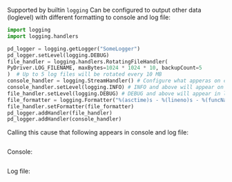 Supported by builtin `logging`
Can be configured to output other data (loglevel) with different formatting to console and log file:
```python
import logging
import logging.handlers

pd_logger = logging.getLogger("SomeLogger")
pd_logger.setLevel(logging.DEBUG)
file_handler = logging.handlers.RotatingFileHandler(
PyDriver.LOG_FILENAME, maxBytes=1024 * 1024 * 10, backupCount=5
)  # Up to 5 log files will be rotated every 10 MB
console_handler = logging.StreamHandler() # Configure what apperas on console
console_handler.setLevel(logging.INFO) # INFO and above will appear on console
file_handler.setLevel(logging.DEBUG) # DEBUG and above will appear in log file
file_formatter = logging.Formatter("%(asctime)s - %(lineno)s - %(funcName)s - %(levelname)s - %(message)s") # Formats of logs in log file. There is no formatter for console so they will look like prints statements
file_handler.setFormatter(file_formatter)
pd_logger.addHandler(file_handler)
pd_logger.addHandler(console_handler)
```
Calling this cause that following appears in console and log file:
```
```
Console:
```
```
Log file:
```
```

<!--stackedit_data:
eyJoaXN0b3J5IjpbNjUxNjU5MjcyLDEyNDgzNjUxMDJdfQ==
-->